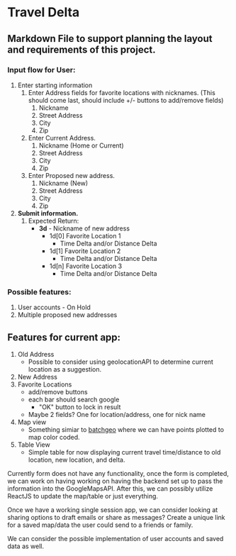 # Travel Delta
## Markdown File to support planning the layout and requirements of this project.

### Input flow for User:
1. Enter starting information
	1. Enter Address fields for favorite locations with nicknames. (This should come last, should include +/- buttons to add/remove fields)
		1. Nickname
		2. Street Address
		3. City
		4. Zip
	2. Enter Current Address.
		1. Nickname (Home or Current)
		2. Street Address
		3. City
		4. Zip
	3. Enter Proposed new address.
		1. Nickname (New)
		2. Street Address
		3. City
		4. Zip
2. **Submit information.** 
	1. Expected Return:
		* **3d** - Nickname of new address
			* 1d[0] Favorite Location 1
				* Time Delta and/or Distance Delta
			* 1d[1] Favorite Location 2
				* Time Delta and/or Distance Delta
			* 1d[n] Favorite Location 3
				* Time Delta and/or Distance Delta

### Possible features:

1. User accounts - On Hold
2. Multiple proposed new addresses

## Features for current app:

1. Old Address
	- Possible to consider using geolocationAPI to determine current location as a suggestion.
2. New Address
3. Favorite Locations
	- add/remove buttons
	- each bar should search google
		- "OK" button to lock in result
	- Maybe 2 fields? One for location/address, one for nick name
4. Map view
	- Something simiar to [batchgeo](https://batchgeo.com/) where we can have points plotted to map color coded.
5. Table View
	- Simple table for now displaying current travel time/distance to old location, new location, and delta.

Currently form does not have any functionality, once the form is completed, we can work on having working on having the backend set up to pass the information into the GoogleMapsAPI. After this, we can possibly utilize ReactJS to update the map/table or just everything.

Once we have a working single session app, we can consider looking at sharing options to draft emails or share as messages? Create a unique link for a saved map/data the user could send to a friends or family.

We can consider the possible implementation of user accounts and saved data as well.